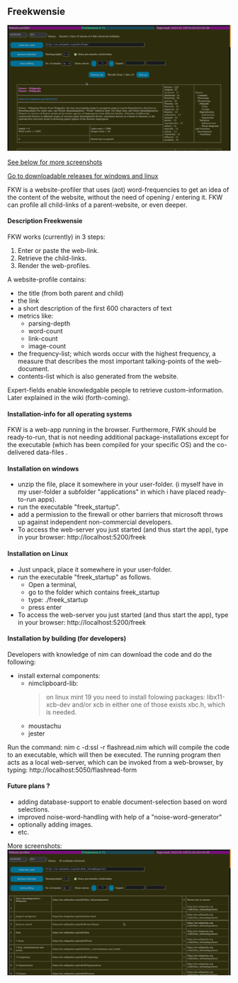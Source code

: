 ## Freekwensie

![screenshot_01.png](mostfiles/pictures/screenshot_01.png)

[See below for more screenshots](#more-screenshots)

[Go to downloadable releases for windows and linux](https://github.com/some-avail/freekwensie/releases "Downloads for Freekwensie")

FKW is a website-profiler that uses (aot) word-frequencies to get an idea of the content of the website, without the need of opening / entering it. FKW can profile all child-links of a parent-website, or even deeper. 

#### Description Freekwensie

FKW works (currently) in 3 steps:
1. Enter or paste the web-link.
2. Retrieve the child-links.
3. Render the web-profiles.

A website-profile contains:
- the title (from both parent and child)
- the link
- a short description of the first 600 characters of text
- metrics like:
  - parsing-depth
  - word-count
  - link-count
  - image-count
- the frequency-list; which words occur with the highest frequency, a measure that describes the most important talking-points of the web-document.
- contents-list which is also generated from the website.

Expert-fields enable knowledgable people to retrieve custom-information. Later explained in the wiki (forth-coming).

#### Installation-info for all operating systems
FKW is a web-app running in the browser. Furthermore, FWK should be ready-to-run, that is not needing additional package-installations except for the executable (which has been compiled for your specific OS) and the co-delivered data-files .

#### Installation on windows
- unzip the file, place it somewhere in your user-folder. (i myself have in my user-folder a subfolder "applications" in which i have placed ready-to-run apps).
- run the executable "freek_startup".
- add a permission to the firewall or other barriers that microsoft throws up against independent non-commercial developers.
- To access the web-server you just started (and thus start the app), type in your browser: http://localhost:5200/freek

#### Installation on Linux
- Just unpack, place it somewhere in your user-folder. 
- run the executable "freek_startup" as follows. 
  - Open a terminal, 
  - go to the folder which contains freek_startup
  - type: ./freek_startup
  - press enter
- To access the web-server you just started (and thus start the app), type in your browser: http://localhost:5200/freek

#### Installation by building (for developers)
Developers with knowledge of nim can download the code and do the following:
- install external components:
	- nimclipboard-lib:
		> on linux mint 19 you need to install folowing packages:
		> libx11-xcb-dev and/or xcb
		> in either one of those exists xbc.h, which is needed.
	- moustachu
	- jester

Run the command:
nim c -d:ssl -r flashread.nim
which will compile the code to an executable, which will then be executed. The running program then acts as a local  web-server, which can be invoked from a web-browser, by typing:
http://localhost:5050/flashread-form

#### Future plans ?
- adding database-support to enable document-selection based on word selections.
- improved noise-word-handling with help of a "noise-word-generator"
- optionally adding images.
- etc.


<a name="more-screenshots">More screenshots:</a>
![screenshot_03.png](mostfiles/pictures/screenshot_03.png)
